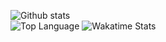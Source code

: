 ![Github stats](https://github-readme-stats.vercel.app/api?username=LeeHyKu&show_icons=true&bg_color=30,e96443,904e95&title_color=fff&text_color=fff)<br>
![Top Language](https://github-readme-stats.vercel.app/api/top-langs/?username=LeeHyKu&bg_color=30,e96443,904e95&title_color=fff&text_color=fff) ![Wakatime Stats](https://github-readme-stats.vercel.app/api/wakatime?username=LeeHyKu&layout=compact&bg_color=30,e96443,904e95&title_color=fff&text_color=fff/912c341e-ef55-4491-9031-e06180c05f1f)
